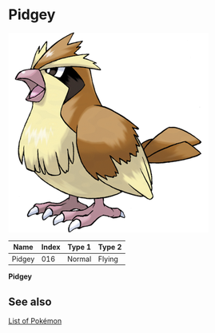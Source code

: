 # Pidgey


![Pidgey](images/016.png)

| **Name** | **Index** | **Type 1** | **Type 2** |
|----|----|----|----|
| Pidgey | 016 | Normal | Flying  |

**Pidgey** 

## See also

[List of Pokémon](../pokemon.md)
